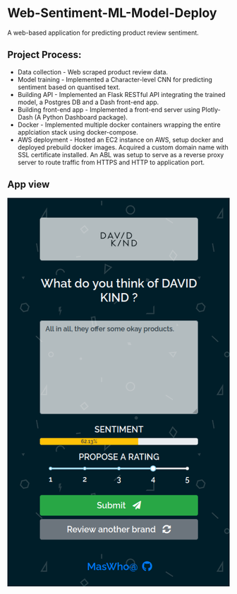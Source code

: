# Web-Sentiment-ML-Model-Deploy
A web-based application for predicting product review sentiment.

## Project Process:
 - Data collection - Web scraped product review data.
 - Model training - Implemented a Character-level CNN for predicting sentiment based on quantised text.
 - Building API - Implemented an Flask RESTful API integrating the trained model, a Postgres DB and a Dash front-end app.
 - Building front-end app - Implemented a front-end server using Plotly-Dash (A Python Dashboard package).
 - Docker - Implemented multiple docker containers wrapping the entire applciation stack using docker-compose.
 - AWS deployment - Hosted an EC2 instance on AWS, setup docker and deployed prebuild docker images. Acquired a custom domain name with SSL certificate installed. An ABL was setup to serve as a reverse proxy server to route traffic from HTTPS and HTTP to application port.

## App view
<div style='text-align: center'><img src='./app.png'/></div>
